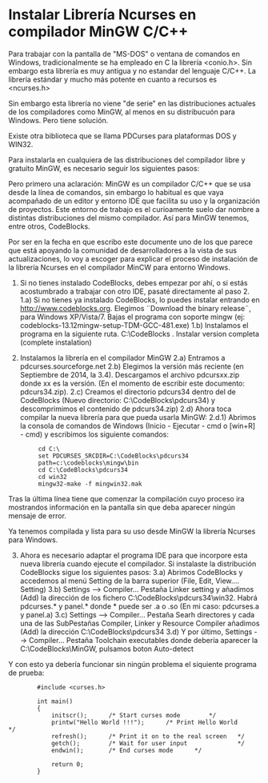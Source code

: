 Instalar Librería Ncurses en compilador MinGW C/C++
===================================================

Para trabajar con la pantalla de "MS-DOS" o ventana de comandos en Windows, tradicionalmente
se ha empleado en C la librería <conio.h>. Sin embargo esta librería es muy antigua y no estandar
del lenguaje C/C++. La librería estándar y mucho más potente en cuanto a recursos es <ncurses.h>

Sin embargo esta librería no viene "de serie" en las distribuciones actuales de los compiladores 
como MinGW, al menos en su distribucuón para Windows. Pero tiene solución.

Existe otra biblioteca que se llama PDCurses para plataformas DOS y WIN32.

Para instalarla en cualquiera de las distribuciones del compilador libre y gratuito MinGW, es 
necesario seguir los siguientes pasos:

Pero primero una aclaración: MinGW es un compilador C/C++ que se usa desde la línea de comandos,
sin embargo lo habitual es que vaya acompañado de un editor y entorno IDE que facilita su uso
y la organización de proyectos. Este entorno de trabajo es el curioamente suelo dar nombre a distintas
distribuciones del mismo compilador. Así para MinGW tenemos, entre otros, CodeBlocks.

Por ser en la fecha en que escribo este documente uno de los que parece que está apoyando la comunidad
de desarrolladores a la vista de sus actualizaciones, lo voy a escoger para explicar el proceso de
instalación de la librería Ncurses en el compilador MinCW para entorno Windows.

1) Si no tienes instalado CodeBlocks, debes empezar por ahí, o si estás acostumbrado a trabajar con
otro IDE, pasaté directamente al paso 2.
1.a) Si no tienes ya instalado CodeBlocks, lo puedes instalar entrando en http://www.codeblocks.org.
Elegimos ¨Download the binary release¨, para Windows XP/Vista/7. Bajas el programa con soporte
mingw (ej: codeblocks-13.12mingw-setup-TDM-GCC-481.exe)
1.b) Instalamos el programa en la siguiente ruta. C:\CodeBlocks . Instalar version completa (complete
instalation)

2) Instalamos la librería en el compilador MinGW
2.a) Entramos a pdcurses.sourceforge.net
2.b) Elegimos la versión más reciente (en Septiembre de 2014, la 3.4). Descargamos el archivo pdcursxx.zip
donde xx es la versión. (En el momento de escribir este documento: pdcurs34.zip).
2.c) Creamos el directorio pdcurs34 dentro del de CodeBlocks (Nuevo directorio: C:\CodeBlocks\pdcurs34) y
descomprimimos el contenido de pdcurs34.zip)
2.d) Ahora toca compilar la nueva librería para que pueda usarla MinGW:
2.d.1) Abrimos la consola de comandos de Windows (Inicio - Ejecutar - cmd o [win+R] - cmd) y escribimos
los siguiente comandos:

            cd C:\
            set PDCURSES_SRCDIR=C:\CodeBlocks\pdcurs34
            path=c:\codeblocks\mingw\bin
            cd C:\CodeBlocks\pdcurs34
            cd win32
            mingw32-make -f mingwin32.mak

Tras la última línea tiene que comenzar la compilación cuyo proceso ira mostrandos información en la pantalla
sin que deba aparecer ningún mensaje de error.

Ya tenemos compilada y lista para su uso desde MinGW la librería Ncurses para Windows.

3) Ahora es necesario adaptar el programa IDE para que incorpore esta nueva librería cuando ejecute el
compilador. Si instalaste la distribución CodeBlocks sigue los siguientes pasos:
3.a) Abrimos CodeBlocks y accedemos al menú Setting de la barra superior (File, Edit, View.... Setting)
3.b) Settings --> Compiler... Pestaña Linker setting y añadimos (Add) la dirección de los fichero C:\CodeBlocks\pdcurs34\win32. Habrá pdcurses.* y panel.* donde * puede ser .a o .so (En mi caso: pdcurses.a y panel.a)
3.c) Settings --> Compiler... Pestaña Searh directores y cada una de las SubPestañas Compiler, Linker y Resource Compiler añadimos (Add) la dirección C:\CodeBlocks\pdcurs34
3.d) Y por último, Settings --> Compiler... Pestaña Toolchain executables donde debería aparecer la C:\CodeBlocks\MinGW, pulsamos boton Auto-detect

Y con esto ya debería funcionar sin ningún problema el siquiente programa de prueba:

            #include <curses.h>
            
            int main()
            {
                initscr();		/* Start curses mode 		*/
                printw("Hello World !!!");      /* Print Hello World		*/
                refresh();		/* Print it on to the real screen   */
                getch();		/* Wait for user input              */
                endwin();		/* End curses mode		*/
            
                return 0;
            }





